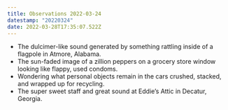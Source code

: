 ```yaml
---
title: Observations 2022-03-24
datestamp: "20220324"
date: 2022-03-28T17:35:07.522Z
---
```

* The dulcimer-like sound generated by something rattling inside of a flagpole in Atmore, Alabama.
* The sun-faded image of a zillion peppers on a grocery store window looking like flappy, used condoms.
* Wondering what personal objects remain in the cars crushed, stacked, and wrapped up for recycling.
* The super sweet staff and great sound at Eddie’s Attic in Decatur, Georgia.
